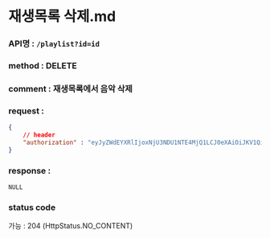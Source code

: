 # 재생목록 삭제.md
### API명 : `/playlist?id=id`

### method : DELETE

### comment : 재생목록에서 음악 삭제

### request :
~~~json
{
    // header
    "authorization" : "eyJyZWdEYXRlIjoxNjU3NDU1NTE4MjQ1LCJ0eXAiOiJKV1QiLCJhbGciOiJIUzI1NiJ9.eyJ1c2VyTnVtIjoiNDMiLCJleHAiOjE2NTc0NjYzMTh9.geNy6UmYpSO88SdiU4fRzxVQYhAOiDfSv_J_cArh2JM"
}
~~~

### response :
    NULL

### status code
가능 : 204 (HttpStatus.NO_CONTENT)
